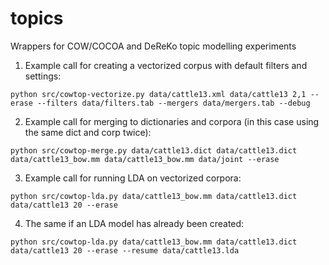 # topics
Wrappers for COW/COCOA and DeReKo topic modelling experiments

1. Example call for creating a vectorized corpus with default filters and settings:

```
python src/cowtop-vectorize.py data/cattle13.xml data/cattle13 2,1 --erase --filters data/filters.tab --mergers data/mergers.tab --debug
```

2. Example call for merging to dictionaries and corpora (in this case using the same dict and corp twice):

```
python src/cowtop-merge.py data/cattle13.dict data/cattle13.dict data/cattle13_bow.mm data/cattle13_bow.mm data/joint --erase
```

3. Example call for running LDA on vectorized corpora:

```
python src/cowtop-lda.py data/cattle13_bow.mm data/cattle13.dict data/cattle13 20 --erase
```

4. The same if an LDA model has already been created:

```
python src/cowtop-lda.py data/cattle13_bow.mm data/cattle13.dict data/cattle13 20 --erase --resume data/cattle13.lda
```

